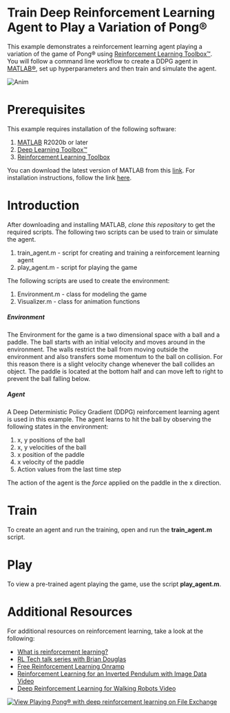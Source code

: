 # Train Deep Reinforcement Learning Agent to Play a Variation of Pong&reg;
This example demonstrates a reinforcement learning agent playing a variation of the game of Pong&reg; using [Reinforcement Learning Toolbox&trade;](https://www.mathworks.com/products/reinforcement-learning.html). You will follow a command line workflow to create a DDPG agent in [MATLAB&reg;](https://www.mathworks.com/products/matlab.html), set up hyperparameters and then train and simulate the agent.

![Anim](./anim.gif)

# Prerequisites
This example requires installation of the following software:
1. [MATLAB](https://www.mathworks.com/products/matlab.html) R2020b or later
2. [Deep Learning Toolbox&trade;](https://www.mathworks.com/products/deep-learning.html)
3. [Reinforcement Learning Toolbox](https://www.mathworks.com/products/reinforcement-learning.html)

You can download the latest version of MATLAB from this [link](https://www.mathworks.com/downloads/). For installation instructions, follow the link [here](https://www.mathworks.com/help/install/install-products.html).

# Introduction
After downloading and installing MATLAB, _clone this repository_ to get the required scripts. The following two scripts can be used to train or simulate the agent.

1. train_agent.m - script for creating and training a reinforcement learning agent
2. play_agent.m - script for playing the game

The following scripts are used to create the environment:
1. Environment.m - class for modeling the game
2. Visualizer.m - class for animation functions

##### Environment
The Environment for the game is a two dimensional space with a ball and a paddle. The ball starts with an initial velocity and moves around in the environment. The walls restrict the ball from moving outside the environment and also transfers some momentum to the ball on collision. For this reason there is a slight velocity change whenever the ball collides an object. The paddle is located at the bottom half and can move left to right to prevent the ball falling below.

##### Agent
A Deep Deterministic Policy Gradient (DDPG) reinforcement learning agent is used in this example. The agent learns to hit the ball by observing the following states in the environment:
1. x, y positions of the ball
2. x, y velocities of the ball
3. x position of the paddle
4. x velocity of the paddle
5. Action values from the last time step

The action of the agent is the _force_ applied on the paddle in the x direction.

# Train
To create an agent and run the training, open and run the **train_agent.m** script.

# Play
To view a pre-trained agent playing the game, use the script **play_agent.m**.

# Additional Resources
For additional resources on reinforcement learning, take a look at the following:
- [What is reinforcement learning?](https://www.mathworks.com/discovery/reinforcement-learning.html)
- [RL Tech talk series with Brian Douglas](https://www.mathworks.com/videos/series/reinforcement-learning.html)
- [Free Reinforcement Learning Onramp](https://www.mathworks.com/learn/tutorials/reinforcement-learning-onramp.html)
- [Reinforcement Learning for an Inverted Pendulum with Image Data Video](https://www.mathworks.com/videos/reinforcement-learning-for-an-inverted-pendulum-with-image-data-1549467410890.html?s_tid=srchtitle)
- [Deep Reinforcement Learning for Walking Robots Video](https://www.mathworks.com/videos/deep-reinforcement-learning-for-walking-robots--1551449152203.html?s_tid=srchtitle)



[![View Playing Pong® with deep reinforcement learning on File Exchange](https://www.mathworks.com/matlabcentral/images/matlab-file-exchange.svg)](https://www.mathworks.com/matlabcentral/fileexchange/87939-playing-pong-with-deep-reinforcement-learning)

